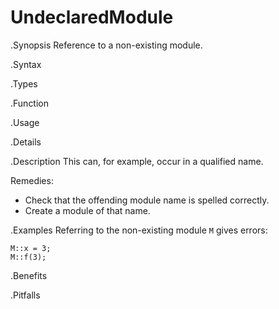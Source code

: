 # UndeclaredModule

.Synopsis
Reference to a non-existing module.

.Syntax

.Types

.Function
       
.Usage

.Details

.Description
This can, for example, occur in a qualified name.

Remedies:

*  Check that the offending module name is spelled correctly.
*  Create a module of that name.

.Examples
Referring to the non-existing module `M` gives errors:
```rascal-shell,error
M::x = 3;
M::f(3);
```

.Benefits

.Pitfalls

